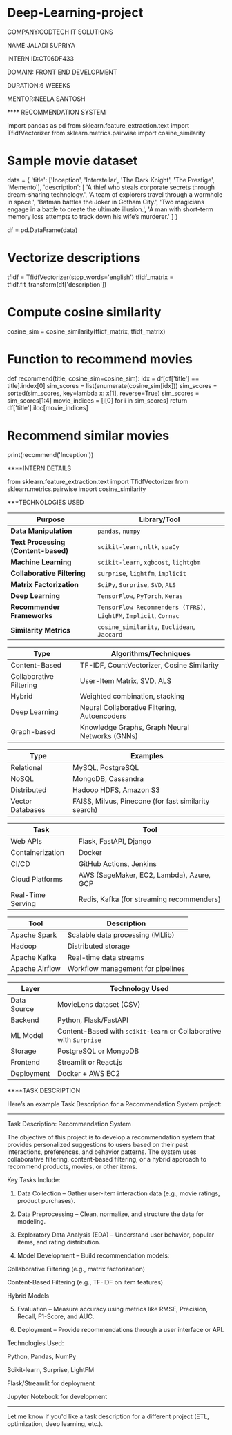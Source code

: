 # Deep-Learning-project

COMPANY:CODTECH IT SOLUTIONS

NAME:JALADI SUPRIYA

INTERN ID:CT06DF433

DOMAIN: FRONT END DEVELOPMENT

DURATION:6 WEEEKS

MENTOR:NEELA SANTOSH


**** RECOMMENDATION SYSTEM

import pandas as pd
from sklearn.feature_extraction.text import TfidfVectorizer
from sklearn.metrics.pairwise import cosine_similarity

# Sample movie dataset
data = {
    'title': ['Inception', 'Interstellar', 'The Dark Knight', 'The Prestige', 'Memento'],
    'description': [
        'A thief who steals corporate secrets through dream-sharing technology.',
        'A team of explorers travel through a wormhole in space.',
        'Batman battles the Joker in Gotham City.',
        'Two magicians engage in a battle to create the ultimate illusion.',
        'A man with short-term memory loss attempts to track down his wife’s murderer.'
    ]
}

df = pd.DataFrame(data)

# Vectorize descriptions
tfidf = TfidfVectorizer(stop_words='english')
tfidf_matrix = tfidf.fit_transform(df['description'])

# Compute cosine similarity
cosine_sim = cosine_similarity(tfidf_matrix, tfidf_matrix)

# Function to recommend movies
def recommend(title, cosine_sim=cosine_sim):
    idx = df[df['title'] == title].index[0]
    sim_scores = list(enumerate(cosine_sim[idx]))
    sim_scores = sorted(sim_scores, key=lambda x: x[1], reverse=True)
    sim_scores = sim_scores[1:4]
    movie_indices = [i[0] for i in sim_scores]
    return df['title'].iloc[movie_indices]

# Recommend similar movies
print(recommend('Inception'))

****INTERN DETAILS

from sklearn.feature_extraction.text import TfidfVectorizer
from sklearn.metrics.pairwise import cosine_similarity

***TECHNOLOGIES USED


| Purpose                             | Library/Tool                                                      |
| ----------------------------------- | ----------------------------------------------------------------- |
| **Data Manipulation**               | `pandas`, `numpy`                                                 |
| **Text Processing (Content-based)** | `scikit-learn`, `nltk`, `spaCy`                                   |
| **Machine Learning**                | `scikit-learn`, `xgboost`, `lightgbm`                             |
| **Collaborative Filtering**         | `surprise`, `lightfm`, `implicit`                                 |
| **Matrix Factorization**            | `SciPy`, `Surprise`, `SVD`, `ALS`                                 |
| **Deep Learning**                   | `TensorFlow`, `PyTorch`, `Keras`                                  |
| **Recommender Frameworks**          | `TensorFlow Recommenders (TFRS)`, `LightFM`, `Implicit`, `Cornac` |
| **Similarity Metrics**              | `cosine_similarity`, `Euclidean`, `Jaccard`                       |


| Type                    | Algorithms/Techniques                          |
| ----------------------- | ---------------------------------------------- |
| Content-Based           | TF-IDF, CountVectorizer, Cosine Similarity     |
| Collaborative Filtering | User-Item Matrix, SVD, ALS                     |
| Hybrid                  | Weighted combination, stacking                 |
| Deep Learning           | Neural Collaborative Filtering, Autoencoders   |
| Graph-based             | Knowledge Graphs, Graph Neural Networks (GNNs) |



| Type             | Examples                                             |
| ---------------- | ---------------------------------------------------- |
| Relational       | MySQL, PostgreSQL                                    |
| NoSQL            | MongoDB, Cassandra                                   |
| Distributed      | Hadoop HDFS, Amazon S3                               |
| Vector Databases | FAISS, Milvus, Pinecone (for fast similarity search) |


| Task              | Tool                                      |
| ----------------- | ----------------------------------------- |
| Web APIs          | Flask, FastAPI, Django                    |
| Containerization  | Docker                                    |
| CI/CD             | GitHub Actions, Jenkins                   |
| Cloud Platforms   | AWS (SageMaker, EC2, Lambda), Azure, GCP  |
| Real-Time Serving | Redis, Kafka (for streaming recommenders) |


| Tool           | Description                       |
| -------------- | --------------------------------- |
| Apache Spark   | Scalable data processing (MLlib)  |
| Hadoop         | Distributed storage               |
| Apache Kafka   | Real-time data streams            |
| Apache Airflow | Workflow management for pipelines |


| Layer       | Technology Used                                                    |
| ----------- | ------------------------------------------------------------------ |
| Data Source | MovieLens dataset (CSV)                                            |
| Backend     | Python, Flask/FastAPI                                              |
| ML Model    | Content-Based with `scikit-learn` or Collaborative with `Surprise` |
| Storage     | PostgreSQL or MongoDB                                              |
| Frontend    | Streamlit or React.js                                              |
| Deployment  | Docker + AWS EC2                                                   


****TASK DESCRIPTION

Here’s an example Task Description for a Recommendation System project:


---

Task Description: Recommendation System

The objective of this project is to develop a recommendation system that provides personalized suggestions to users based on their past interactions, preferences, and behavior patterns. The system uses collaborative filtering, content-based filtering, or a hybrid approach to recommend products, movies, or other items.

Key Tasks Include:

1. Data Collection – Gather user-item interaction data (e.g., movie ratings, product purchases).


2. Data Preprocessing – Clean, normalize, and structure the data for modeling.


3. Exploratory Data Analysis (EDA) – Understand user behavior, popular items, and rating distribution.


4. Model Development – Build recommendation models:

Collaborative Filtering (e.g., matrix factorization)

Content-Based Filtering (e.g., TF-IDF on item features)

Hybrid Models



5. Evaluation – Measure accuracy using metrics like RMSE, Precision, Recall, F1-Score, and AUC.


6. Deployment – Provide recommendations through a user interface or API.



Technologies Used:

Python, Pandas, NumPy

Scikit-learn, Surprise, LightFM

Flask/Streamlit for deployment

Jupyter Notebook for development



---

Let me know if you'd like a task description for a different project (ETL, optimization, deep learning, etc.).
